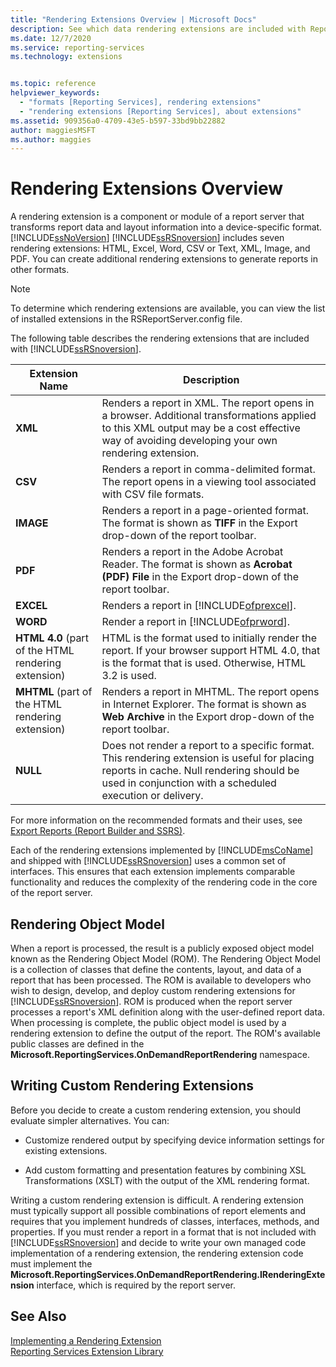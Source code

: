 ```yaml
---
title: "Rendering Extensions Overview | Microsoft Docs"
description: See which data rendering extensions are included with Reporting Services. Learn how to add custom rendering extensions to generate reports in other formats.
ms.date: 12/7/2020
ms.service: reporting-services
ms.technology: extensions


ms.topic: reference
helpviewer_keywords: 
  - "formats [Reporting Services], rendering extensions"
  - "rendering extensions [Reporting Services], about extensions"
ms.assetid: 909356a0-4709-43e5-b597-33bd9bb22882
author: maggiesMSFT
ms.author: maggies
---
```

# Rendering Extensions Overview
  A rendering extension is a component or module of a report server that transforms report data and layout information into a device-specific format. [!INCLUDE[ssNoVersion](../../../includes/ssnoversion-md.md)] [!INCLUDE[ssRSnoversion](../../../includes/ssrsnoversion-md.md)] includes seven rendering extensions: HTML, Excel, Word, CSV or Text, XML, Image, and PDF. You can create additional rendering extensions to generate reports in other formats.  
  
> [!NOTE]  
>  To determine which rendering extensions are available, you can view the list of installed extensions in the RSReportServer.config file.  
  
 The following table describes the rendering extensions that are included with [!INCLUDE[ssRSnoversion](../../../includes/ssrsnoversion-md.md)].  
  
|Extension Name|Description|  
|--------------------|-----------------|  
|**XML**|Renders a report in XML. The report opens in a browser. Additional transformations applied to this XML output may be a cost effective way of avoiding developing your own rendering extension.|  
|**CSV**|Renders a report in comma-delimited format. The report opens in a viewing tool associated with CSV file formats.|  
|**IMAGE**|Renders a report in a page-oriented format. The format is shown as **TIFF** in the Export drop-down of the report toolbar.|  
|**PDF**|Renders a report in the Adobe Acrobat Reader. The format is shown as **Acrobat (PDF) File** in the Export drop-down of the report toolbar.|  
|**EXCEL**|Renders a report in [!INCLUDE[ofprexcel](../../../includes/ofprexcel-md.md)].|  
|**WORD**|Render a report in [!INCLUDE[ofprword](../../../includes/ofprword-md.md)].|  
|**HTML 4.0** (part of the HTML rendering extension)|HTML is the format used to initially render the report. If your browser support HTML 4.0, that is the format that is used. Otherwise, HTML 3.2 is used.|  
|**MHTML** (part of the HTML rendering extension)|Renders a report in MHTML. The report opens in Internet Explorer. The format is shown as **Web Archive** in the Export drop-down of the report toolbar.|  
|**NULL**|Does not render a report to a specific format. This rendering extension is useful for placing reports in cache. Null rendering should be used in conjunction with a scheduled execution or delivery.|  
  
 For more information on the recommended formats and their uses, see [Export Reports &#40;Report Builder and SSRS&#41;](../../../reporting-services/report-builder/export-reports-report-builder-and-ssrs.md).  
  
 Each of the rendering extensions implemented by [!INCLUDE[msCoName](../../../includes/msconame-md.md)] and shipped with [!INCLUDE[ssRSnoversion](../../../includes/ssrsnoversion-md.md)] uses a common set of interfaces. This ensures that each extension implements comparable functionality and reduces the complexity of the rendering code in the core of the report server.  
  
## Rendering Object Model  
 When a report is processed, the result is a publicly exposed object model known as the Rendering Object Model (ROM). The Rendering Object Model is a collection of classes that define the contents, layout, and data of a report that has been processed. The ROM is available to developers who wish to design, develop, and deploy custom rendering extensions for [!INCLUDE[ssRSnoversion](../../../includes/ssrsnoversion-md.md)]. ROM is produced when the report server processes a report's XML definition along with the user-defined report data. When processing is complete, the public object model is used by a rendering extension to define the output of the report. The ROM's available public classes are defined in the **Microsoft.ReportingServices.OnDemandReportRendering** namespace.  
  
## Writing Custom Rendering Extensions  
 Before you decide to create a custom rendering extension, you should evaluate simpler alternatives. You can:  
  
-   Customize rendered output by specifying device information settings for existing extensions.  
  
-   Add custom formatting and presentation features by combining XSL Transformations (XSLT) with the output of the XML rendering format.  
  
 Writing a custom rendering extension is difficult. A rendering extension must typically support all possible combinations of report elements and requires that you implement hundreds of classes, interfaces, methods, and properties. If you must render a report in a format that is not included with [!INCLUDE[ssRSnoversion](../../../includes/ssrsnoversion-md.md)] and decide to write your own managed code implementation of a rendering extension, the rendering extension code must implement the **Microsoft.ReportingServices.OnDemandReportRendering.IRenderingExtension** interface, which is required by the report server.  
  
## See Also  
 [Implementing a Rendering Extension](../../../reporting-services/extensions/rendering-extension/implementing-a-rendering-extension.md)   
 [Reporting Services Extension Library](../../../reporting-services/extensions/reporting-services-extension-library.md)  
  
  
